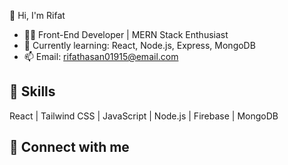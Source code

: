 👋 Hi, I'm Rifat 

- 👨‍💻 Front-End Developer | MERN Stack Enthusiast
- 🌱 Currently learning: React, Node.js, Express, MongoDB
- 📫 Email: rifathasan01915@email.com

## 🚀 Skills
React | Tailwind CSS | JavaScript | Node.js | Firebase | MongoDB

## 🔗 Connect with me

